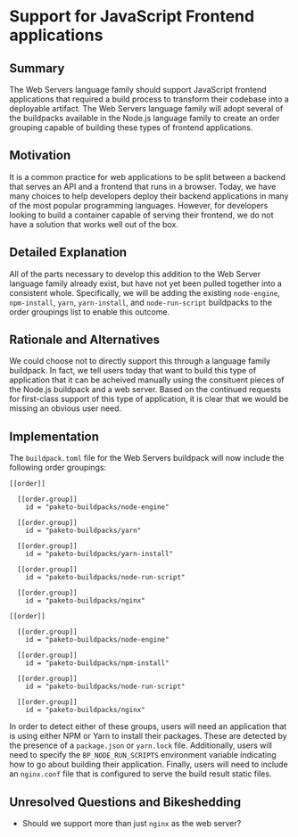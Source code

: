# Support for JavaScript Frontend applications

## Summary

The Web Servers language family should support JavaScript frontend applications
that required a build process to transform their codebase into a deployable
artifact. The Web Servers language family will adopt several of the buildpacks
available in the Node.js language family to create an order grouping capable of
building these types of frontend applications.

## Motivation

It is a common practice for web applications to be split between a backend that
serves an API and a frontend that runs in a browser. Today, we have many
choices to help developers deploy their backend applications in many of the
most popular programming languages. However, for developers looking to build a
container capable of serving their frontend, we do not have a solution that
works well out of the box.

## Detailed Explanation

All of the parts necessary to develop this addition to the Web Server language
family already exist, but have not yet been pulled together into a consistent
whole. Specifically, we will be adding the existing `node-engine`,
`npm-install`, `yarn`, `yarn-install`, and `node-run-script` buildpacks to the
order groupings list to enable this outcome.

## Rationale and Alternatives

We could choose not to directly support this through a language family
buildpack. In fact, we tell users today that want to build this type of
application that it can be acheived manually using the consituent pieces of the
Node.js buildpack and a web server. Based on the continued requests for
first-class support of this type of application, it is clear that we would be
missing an obvious user need.

## Implementation

The `buildpack.toml` file for the Web Servers buildpack will now include the
following order groupings:

```
[[order]]

  [[order.group]]
    id = "paketo-buildpacks/node-engine"

  [[order.group]]
    id = "paketo-buildpacks/yarn"

  [[order.group]]
    id = "paketo-buildpacks/yarn-install"

  [[order.group]]
    id = "paketo-buildpacks/node-run-script"

  [[order.group]]
    id = "paketo-buildpacks/nginx"

[[order]]

  [[order.group]]
    id = "paketo-buildpacks/node-engine"

  [[order.group]]
    id = "paketo-buildpacks/npm-install"

  [[order.group]]
    id = "paketo-buildpacks/node-run-script"

  [[order.group]]
    id = "paketo-buildpacks/nginx"
```

In order to detect either of these groups, users will need an application that
is using either NPM or Yarn to install their packages. These are detected by
the presence of a `package.json` or `yarn.lock` file. Additionally, users will
need to specify the `BP_NODE_RUN_SCRIPTS` environment variable indicating how
to go about building their application. Finally, users will need to include an
`nginx.conf` file that is configured to serve the build result static files.

## Unresolved Questions and Bikeshedding

* Should we support more than just `nginx` as the web server?
